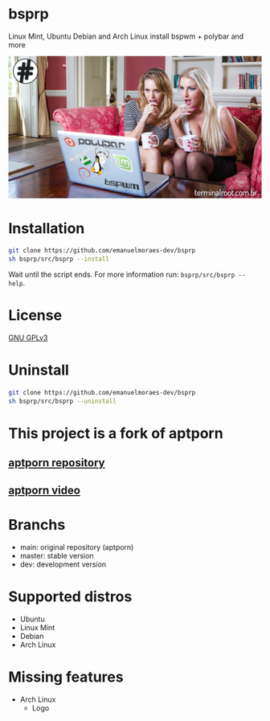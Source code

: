 # bsprp
Linux Mint, Ubuntu Debian and Arch Linux install bspwm + polybar and more

![aptporn](img/aptporn.jpg)

# Installation
```sh
git clone https://github.com/emanuelmoraes-dev/bsprp
sh bsprp/src/bsprp --install
```

Wait until the script ends. For more information run: `bsprp/src/bsprp --help`.

# License
[GNU GPLv3](LICENSE)

# Uninstall
```sh
git clone https://github.com/emanuelmoraes-dev/bsprp
sh bsprp/src/bsprp --uninstall
```

# This project is a fork of aptporn
## [aptporn repository](https://github.com/terroo/aptporn)
## [aptporn video](https://youtu.be/7xuXIj9U9l8)

# Branchs

* main:   original repository (aptporn)
* master: stable version
* dev:    development version

# Supported distros

* Ubuntu
* Linux Mint
* Debian
* Arch Linux

# Missing features

* Arch Linux
    * Logo

